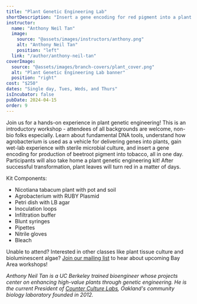 ```yaml
---
title: "Plant Genetic Engineering Lab"
shortDescription: "Insert a gene encoding for red pigment into a plant!"
instructor:
  name: "Anthony Neil Tan"
  image:
    source: "@assets/images/instructors/anthony.png"
    alt: "Anthony Neil Tan"
    position: "left"
  link: "/author/anthony-neil-tan"
coverImage:
  source: "@assets/images/branch-covers/plant_cover.png"
  alt: "Plant Genetic Engineering Lab banner"
  position: "right"
cost: "$250"
dates: "Single day, Tues, Weds, and Thurs"
isIncubator: false
pubDate: 2024-04-15
order: 9
---
```

Join us for a hands-on experience in plant genetic engineering! This is an introductory workshop - attendees of all backgrounds are welcome, non-bio folks especially. Learn about fundamental DNA tools, understand how agrobacterium is used as a vehicle for delivering genes into plants, gain wet-lab experience with sterile microbial culture, and insert a gene encoding for production of beetroot pigment into tobacco, all in one day. Participants will also take home a plant genetic engineering kit! After successful transformation, plant leaves will turn red in a matter of days.

​Kit Components:

- Nicotiana tabacum plant with pot and soil
- Agrobacterium with RUBY Plasmid
- Petri dish with LB agar
- Inoculation loops
- Infiltration buffer
- Blunt syringes
- Pipettes
- Nitrile gloves
- Bleach

Unable to attend? Interested in other classes like plant tissue culture and bioluminescent algae? [Join our mailing list](https://tinyurl.com/wet-lab-bio-mailchimp) to hear about upcoming Bay Area workshops!

*Anthony Neil Tan is a UC Berkeley trained bioengineer whose projects center on enhancing high-value plants through genetic engineering. He is the current President of [Counter Culture Labs](https://www.counterculturelabs.org/), Oakland's community biology laboratory founded in 2012.*
